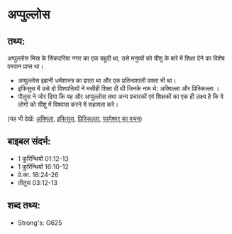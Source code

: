 # अप्पुल्लोस #

## तथ्य: ##

अप्पुल्लोस मिस्र के सिंकदरिया नगर का एक यहूदी था, उसे मनुष्यों को यीशु के बारे में शिक्षा देने का विशेष वरदान प्राप्त था।

* अप्पुल्लोस इब्रानी धर्मशास्त्र का ज्ञाता था और एक प्रतिभाशाली वक्ता भी था।
* इफिसुस में उसे दो विश्वासियों ने मसीही शिक्षा दी थी जिनके नाम थे: अक्विल्ला और प्रिस्किल्ला ।
* पौलुस ने जोर दिया कि वह और अप्पुल्लोस तथा अन्य प्रचारकों एवं शिक्षकों का एक ही लक्ष्य है कि वे लोगों को यीशु में विश्वास करने में सहायता करे।

(यह भी देखें: [अक्विला](../aquila.md), [इफिसुस](../ephesus.md), [प्रिस्किल्ला](../priscilla.md), [परमेश्वर का वचन](../wordofgod.md))

## बाइबल संदर्भ: ##

* 1 कुरिन्थियों 01:12-13
* 1 कुरिन्थियों 16:10-12
* प्रे.का. 18:24-26
* तीतुस 03:12-13

## शब्द तथ्य: ##

* Strong's: G625
